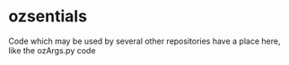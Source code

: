 # ozsentials
Code which may be used by several other repositories have a place here, like the ozArgs.py code
